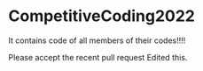 # CompetitiveCoding2022
It contains code of all members of their codes!!!!

Please accept the recent pull request
Edited this.
